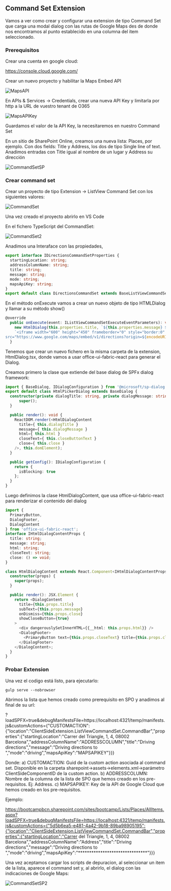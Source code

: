 ## Command Set Extension

Vamos a ver como crear y configurar una extension de tipo Command Set que carga una modal dialog con las rutas de Google Maps des de donde nos encontramos al punto establecido en una columna del item seleccionado.

### Prerequisitos

Crear una cuenta en google cloud:

https://console.cloud.google.com/

Crear un nuevo proyecto y habilitar la Maps Embed API

![MapsAPI](./assets/MapsAPI.png)

En APIs & Services -> Credentials, crear una nueva API Key y limitarla por http a la URL de vuestro tenant de O365

![MapsAPIKey](./assets/MapsAPIKey.png)

Guardamos el valor de la API Key, la necesitaremos en nuestro Command Set

En un sitio de SharePoint Online, creamos una nueva lista: Places, por ejemplo. Con dos fields: Title y Address, los dos de tipo Single line of text. Anadimos entradas con Title igual al nombre de un lugar y Address su dirección

![CommandSetSP](./assets/CommandSetSP.png)

### Crear command set

Crear un proyecto de tipo Extension -> ListView Command Set con los siguientes valores:

![CommandSet](./assets/CommandSet.png)

Una vez creado el proyecto abrirlo en VS Code

En el fichero TypeScript del CommandSet:

![CommandSet2](./assets/CommandSet2.png)

Anadimos una Interaface con las propiedades,

```ts
export interface IDirectionsCommandSetProperties {
  startingLocation: string;
  addressColumnName: string;
  title: string;
  message: string;
  mode: string;
  mapsApiKey: string;
}
export default class DirectionsCommandSet extends BaseListViewCommandSet<IDirectionsCommandSetProperties>
```
En el método onExecute vamos a crear un nuevo objeto de tipo HTMLDialog y llamar a su método show()

```ts
@override
  public onExecute(event: IListViewCommandSetExecuteEventParameters): void {
    new HtmlDialog(this.properties.title, `${this.properties.message} ${event.selectedRows[0].getValueByName('Title')}`,
    `<iframe width="600" height="450" frameborder="0" style="border:0"
src="https://www.google.com/maps/embed/v1/directions?origin=${encodeURIComponent(this.properties.startingLocation)}&destination=${encodeURIComponent(event.selectedRows[0].getValueByName(this.properties.addressColumnName))}&mode=${this.properties.mode}&key=${this.properties.mapsApiKey}" allowfullscreen></iframe>`, 'Close').show();
  }
```

Tenemos que crear un nuevo fichero en la misma carpeta de la extension, HtmlDialog.tsx, donde vamos a usar office-ui-fabric-react para generar el Dialog. 

Creamos primero la clase que extiende del base dialog de SPFx dialog framework:

```ts
import { BaseDialog, IDialogConfiguration } from '@microsoft/sp-dialog';
export default class HtmlPickerDialog extends BaseDialog {
  constructor(private dialogTitle: string, private dialogMessage: string, private html: string, private closeButtonText: string) {
      super();
  }

  public render(): void {
    ReactDOM.render(<HtmlDialogContent
      title={ this.dialogTitle }
      message={ this.dialogMessage }
      html={ this.html }
      closeText={ this.closeButtonText }
      close={ this.close }
    />, this.domElement);
  }

  public getConfig(): IDialogConfiguration {
    return {
      isBlocking: true
    };
  }
}
```

Luego definimos la clase HtmlDialogContent, que usa office-ui-fabric-react para renderizar el contenido del dialog

```ts
import {
  PrimaryButton,
  DialogFooter,
  DialogContent
} from 'office-ui-fabric-react';
interface IHtmlDialogContentProps {
  title: string;
  message: string;
  html: string;
  closeText: string;
  close: () => void;
}

class HtmlDialogContent extends React.Component<IHtmlDialogContentProps, {}> {
  constructor(props) {
    super(props);
  }

  public render(): JSX.Element {
    return <DialogContent
      title={this.props.title}
      subText={this.props.message}
      onDismiss={this.props.close}
      showCloseButton={true}
    >
      <div dangerouslySetInnerHTML={{__html: this.props.html}} />
      <DialogFooter>
        <PrimaryButton text={this.props.closeText} title={this.props.closeText} onClick={() => { this.props.close(); }} />
      </DialogFooter>
    </DialogContent>;
  }
}
```
### Probar Extension

Una vez el codigo está listo, para ejecutarlo:

```ps
gulp serve --nobrowser
```

Abrimos la lista que hemos creado como prerequisito en SPO y anadimos al final de su url:

?loadSPFX=true&debugManifestsFile=https://localhost:4321/temp/manifests.js&customActions={"CUSTOMACTION":{"location":"ClientSideExtension.ListViewCommandSet.CommandBar","properties":{"startingLocation":"Carrer del Triangle, 1, 4, 08002 Barcelona","addressColumnName":"ADDRESSCOLUMN","title":"Driving directions","message":"Driving directions to ","mode":"driving","mapsApiKey":"MAPSAPIKEY"}}}

Donde:
    a) CUSTOMACTION: Guid de la custom action asociada al command set. Disponible en la carpeta sharepoint->assets->elements.xml->parámetro ClientSideComponentID de la custom action.
    b) ADDRESSCOLUMN: Nombre de la columna de la lista de SPO que hemos creado en los pre-requisitos. Ej: Address.
    c) MAPSAPIKEY: Key de la API de Google Cloud que hemos creado en los pre-requisitos.

Ejemplo:

https://bootcampbcn.sharepoint.com/sites/bootcamp/Lists/Places/AllItems.aspx?loadSPFX=true&debugManifestsFile=https://localhost:4321/temp/manifests.js&customActions={"5d5b6ea5-e481-4a42-9b18-89ba98905195":{"location":"ClientSideExtension.ListViewCommandSet.CommandBar","properties":{"startingLocation":"Carrer del Triangle, 1, 4, 08002 Barcelona","addressColumnName":"Address","title":"Driving directions","message":"Driving directions to ","mode":"driving","mapsApiKey":"*******************************"}}}

Una vez aceptamos cargar los scripts de depuracion, al seleccionar un item de la lista, aparece el command set y, al abrirlo, el dialog con las indicaciones de Google Maps:

![CommandSetSP2](./assets/CommandSetSP2.png)